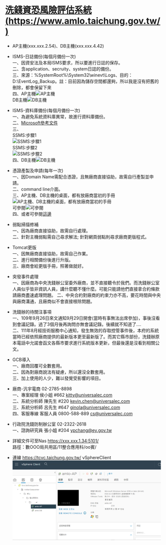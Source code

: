 # [洗錢資恐風險評估系統(https://www.amlo.taichung.gov.tw/)](https://www.amlo.taichung.gov.tw/)
* AP主機(xxx.xxx.2.54)、DB主機(xxx.xxx.4.42)
* ISMS-日誌備份(每個月備份一次)<br>
  一、因資安法及本局ISMS要求，所以要進行日誌的保存。<br>
  二、含application、secruity、system日誌的備份。<br>
  三、來源：%SystemRoot%\System32\winevt\Logs、目的：D:\EventLog_Backup。註：目前因為儲存空間都還夠，所以我是沒有把舊的刪除，都會保留下來<br>
  四、AP主機![AP主機](https://github.com/chiehpin0705/DigitalAffairs/blob/main/Log%E5%82%99%E4%BB%BD_2-54.png)<br>
        DB主機![DB主機](https://github.com/chiehpin0705/DigitalAffairs/blob/main/Log%E5%82%99%E4%BB%BD_4-42.png)<br>
* ISMS-資料庫備份(每個月備份一次)<br>
  一、為避免系統資料庫異常，故進行資料庫備份。<br>
  二、[Microsoft參考文件](https://learn.microsoft.com/zh-tw/sql/relational-databases/backup-restore/quickstart-backup-restore-database?view=sql-server-ver16)<br>
  三、<br>SSMS:步驟1<br>![SSMS:步驟1](https://github.com/chiehpin0705/DigitalAffairs/blob/main/DB%E5%82%99%E4%BB%BD_4-42_p1.png)<br>
      SSMS:步驟2<br>![SSMS:步驟2](https://github.com/chiehpin0705/DigitalAffairs/blob/main/DB%E5%82%99%E4%BB%BD_4-42_p2.png)<br>
  四、DB主機![DB主機](https://github.com/chiehpin0705/DigitalAffairs/blob/main/DB%E5%82%99%E4%BB%BD_4-42.png)
* 憑證產製及申請(每年一次)<br>
  一、因Domain Name需配合憑證，且無廠商直接協助，故需自行產製並申請。<br>
  二、command line介面。<br>
  三、AP主機、DB主機的桌面，都有放廠商當初的手冊![AP主機、DB主機的桌面，都有放廠商當初的手冊](https://github.com/chiehpin0705/DigitalAffairs/blob/main/%E4%B8%BB%E6%A9%9F%E6%A1%8C%E9%9D%A2%E5%B0%B1%E6%9C%89%E6%96%87%E4%BB%B6.png)<br>
      可參閱![可參閱](https://github.com/chiehpin0705/DigitalAffairs/blob/main/%E6%86%91%E8%AD%89.png)<br>
  四、或者可參閱[這邊](https://github.com/chiehpin0705/DigitalAffairs_amlo/blob/main/README.md)<br>
* 弱點掃描修補<br>
  一、因為廠商直接協助，故需自行處理。<br>
  二、針對主機弱點需自己尋求解法; 針對網頁弱點則尋求廠商更版程式。 
* Tomcat更版<br>
  一、因無廠商直接協助，故需自己作業。<br>
  二、進行相關備份後進行升版。<br>
  三、廠商會給更版手冊，照著做就好。<br>
* 突發事件處理<br>
  一、因廠商為中央洗錢辦公室委外廠商，並不直接聽令於我們。而洗錢辦公室人員似乎皆非資訊人員，講什麼聽不懂什麼。可能只能請他們直接拿合約條款請廠商盡速處理問題。
  二、中央合約對廠商的約束力亦不高，要花時間與中央與廠商溝通，且廠商似不會直接根除問題。   
* 洗錢辦的待關注事項<br>
  一、109年9月26日來文通知9月29日開會(當時有事無法出席參加)，事後沒看到會議記錄。過了3個月後再詢問亦無會議記錄。後續就不知道了....<br>
  二、111年8月經技術服務中心通知，發生無效的存取控管事件後，本府的系統當時已經依照廠商提供的最新版本更至最新版了。而其它縣市部份，洗錢辦原本電話中允諾會函文各縣市要求進行系統版本更新，但最後還是沒看到相關公文。 
* GCB導入<br>
  一、廠商回覆可全數套用。<br>
  二、因為對廠商說法有疑慮，所以還沒全數套用。<br>
  三、加上使用的人少，難以發覺受影響的項目。
* 廠商-汎宇電商 02-2785-8898<br>
  一、專案經理   侯小姐 #662 kitty@universalec.com<br>
  二、系統分析師 陳先生 #220 kevin.chen@universalec.com<br>
  三、系統分析師 呂先生 #647 ginola@universalec.com<br>
  四、客服專線 客服人員 0800-588-889 cs@universalec.com<br>
* 行政院洗錢防制辦公室 02-2322-2618<br>
  一、諮詢研究員 張小姐 #204 ypchang@ey.gov.tw<br>

* 詳細文件可至Nas https://xxx.xxx.1.34:5101/<br>
  路徑：數OOO局共用區/11整合應用科/oo賓/

* 連線 https://tcvc.taichung.gov.tw/
  vSphereClient![vSphereClient](https://github.com/chiehpin0705/DigitalAffairs_amlo/blob/main/vSphereClient.png)
